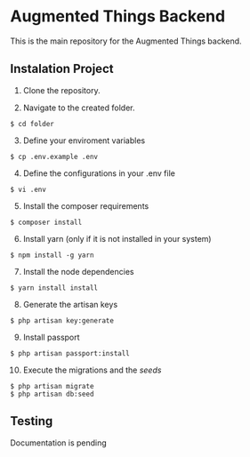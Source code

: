 # Augmented Things Backend

This is the main repository for the Augmented Things backend.

## Instalation Project 

1. Clone the repository.

2. Navigate to the created folder.
```shell
$ cd folder
```

3. Define your enviroment variables
```shell
$ cp .env.example .env
```

4. Define the configurations in your .env file
```shell
$ vi .env
```

5. Install the composer requirements
```shell
$ composer install
```

6. Install yarn (only if it is not installed in your system)
```shell
$ npm install -g yarn
```

7. Install the node dependencies
```shell
$ yarn install install
```

8. Generate the artisan keys
```shell
$ php artisan key:generate
```

9. Install passport
```shell
$ php artisan passport:install
```

10. Execute the migrations and the _seeds_
```shell
$ php artisan migrate
$ php artisan db:seed
```

## Testing

Documentation is pending

